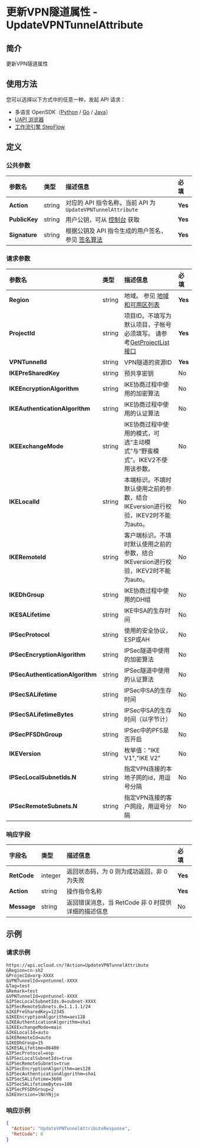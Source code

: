 # 更新VPN隧道属性 - UpdateVPNTunnelAttribute

## 简介

更新VPN隧道属性





## 使用方法

您可以选择以下方式中的任意一种，发起 API 请求：
- 多语言 OpenSDK（[Python](https://github.com/ucloud/ucloud-sdk-python3) / [Go](https://github.com/ucloud/ucloud-sdk-go) / [Java](https://github.com/ucloud/ucloud-sdk-java)）
- [UAPI 浏览器](https://console.ucloud.cn/uapi/detail?id=UpdateVPNTunnelAttribute)
- [工作流引擎 StepFlow](https://console.ucloud.cn/stepflow/manage/)

## 定义

### 公共参数

| 参数名 | 类型 | 描述信息 | 必填 |
|:---|:---|:---|:---|
| **Action**     | string  | 对应的 API 指令名称，当前 API 为 `UpdateVPNTunnelAttribute`                        | **Yes** |
| **PublicKey**  | string  | 用户公钥，可从 [控制台](https://console.ucloud.cn/uapi/apikey) 获取                                             | **Yes** |
| **Signature**  | string  | 根据公钥及 API 指令生成的用户签名，参见 [签名算法](api/summary/signature.md)  | **Yes** |

### 请求参数

| 参数名 | 类型 | 描述信息 | 必填 |
|:---|:---|:---|:---|
| **Region** | string | 地域。 参见 [地域和可用区列表](api/summary/regionlist) |**Yes**|
| **ProjectId** | string | 项目ID。不填写为默认项目，子帐号必须填写。 请参考[GetProjectList接口](api/summary/get_project_list) |**Yes**|
| **VPNTunnelId** | string | VPN隧道的资源ID |**Yes**|
| **IKEPreSharedKey** | string | 预共享密钥 |No|
| **IKEEncryptionAlgorithm** | string | IKE协商过程中使用的加密算法 |No|
| **IKEAuthenticationAlgorithm** | string | IKE协商过程中使用的认证算法 |No|
| **IKEExchangeMode** | string | IKE协商过程中使用的模式，可选“主动模式”与“野蛮模式”。IKEV2不使用该参数。 |No|
| **IKELocalId** | string | 本端标识。不填时默认使用之前的参数，结合IKEversion进行校验，IKEV2时不能为auto。 |No|
| **IKERemoteId** | string | 客户端标识。不填时默认使用之前的参数，结合IKEversion进行校验，IKEV2时不能为auto。 |No|
| **IKEDhGroup** | string | IKE协商过程中使用的DH组 |No|
| **IKESALifetime** | string | IKE中SA的生存时间 |No|
| **IPSecProtocol** | string | 使用的安全协议，ESP或AH |No|
| **IPSecEncryptionAlgorithm** | string | IPSec隧道中使用的加密算法 |No|
| **IPSecAuthenticationAlgorithm** | string | IPSec隧道中使用的认证算法 |No|
| **IPSecSALifetime** | string | IPSec中SA的生存时间 |No|
| **IPSecSALifetimeBytes** | string | IPSec中SA的生存时间（以字节计） |No|
| **IPSecPFSDhGroup** | string | IPSec中的PFS是否开启 |No|
| **IKEVersion** | string | 枚举值："IKE V1","IKE V2" |No|
| **IPSecLocalSubnetIds.N** | string | 指定VPN连接的本地子网的id，用逗号分隔 |No|
| **IPSecRemoteSubnets.N** | string | 指定VPN连接的客户网段，用逗号分隔 |No|

### 响应字段

| 字段名 | 类型 | 描述信息 | 必填 |
|:---|:---|:---|:---|
| **RetCode** | integer | 返回状态码，为 0 则为成功返回，非 0 为失败 |**Yes**|
| **Action** | string | 操作指令名称 |**Yes**|
| **Message** | string | 返回错误消息，当 RetCode 非 0 时提供详细的描述信息 |No|




## 示例

### 请求示例
    
```
https://api.ucloud.cn/?Action=UpdateVPNTunnelAttribute
&Region=cn-sh2
&ProjecId=org-XXXX
&VPNTunnelId=vpntunnel-XXXX
&Tag=test
&Remark=test
&VPNTunnelId=vpntunnel-XXXX
&IPSecLocalSubnetIds.0=subnet-XXXX
&IPSecRemoteSubnets.0=1.1.1.1/24
&IKEPreSharedKey=12345
&IKEEncryptionAlgorithm=aes128
&IKEAuthenticationAlgorithm=sha1
&IKEExchangeMode=main
&IKELocalId=auto
&IKERemoteId=auto
&IKEDhGroup=15
&IKESALifetime=86400
&IPSecProtocol=esp
&IPSecLocalSubnetIds=true
&IPSecRemoteSubnets=true
&IPSecEncryptionAlgorithm=aes128
&IPSecAuthenticationAlgorithm=sha1
&IPSecSALifetime=3600
&IPSecSALifetimeBytes=100
&IPSecPFSDhGroup=2
&IKEVersion=lNnYNjjo
```

### 响应示例
    
```json
{
  "Action": "UpdateVPNTunnelAttributeResponse",
  "RetCode": 0
}
```




